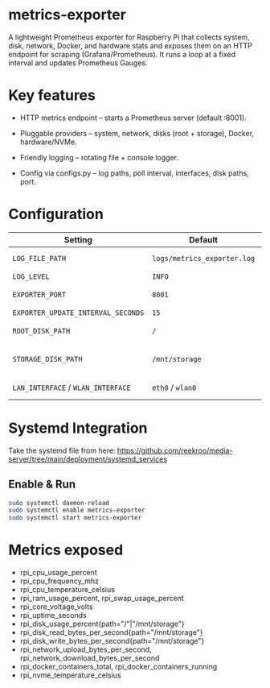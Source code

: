 # metrics-exporter

A lightweight Prometheus exporter for Raspberry Pi that collects system, disk, network, Docker, and hardware stats and exposes them on an HTTP endpoint for scraping (Grafana/Prometheus). It runs a loop at a fixed interval and updates Prometheus Gauges.

# Key features

- HTTP metrics endpoint – starts a Prometheus server (default :8001). 

- Pluggable providers – system, network, disks (root + storage), Docker, hardware/NVMe. 

- Friendly logging – rotating file + console logger. 

- Config via configs.py – log paths, poll interval, interfaces, disk paths, port.

# Configuration

| Setting                            | Default                     | Notes                                            |
| ---------------------------------- | --------------------------- | ------------------------------------------------ |
| `LOG_FILE_PATH`                    | `logs/metrics_exporter.log` | Rotating logs (10 MB × 5).                       |
| `LOG_LEVEL`                        | `INFO`                      | —                                                |
| `EXPORTER_PORT`                    | `8001`                      | Prometheus `/metrics` port.                      |
| `EXPORTER_UPDATE_INTERVAL_SECONDS` | `15`                        | Poll interval.                                   |
| `ROOT_DISK_PATH`                   | `/`                         | Disk usage gauge label `path="/"`.               |
| `STORAGE_DISK_PATH`                | `/mnt/storage`              | Usage + IO gauges labeled `path="/mnt/storage"`. |
| `LAN_INTERFACE` / `WLAN_INTERFACE` | `eth0` / `wlan0`            | Used for IP + throughput.                        |


# Systemd Integration

Take the systemd file from here: https://github.com/reekroo/media-server/tree/main/deployment/systemd_services

## Enable & Run

```bash
sudo systemctl daemon-reload
sudo systemctl enable metrics-exporter
sudo systemctl start metrics-exporter
```

# Metrics exposed

* rpi_cpu_usage_percent
* rpi_cpu_frequency_mhz
* rpi_cpu_temperature_celsius
* rpi_ram_usage_percent, rpi_swap_usage_percent
* rpi_core_voltage_volts
* rpi_uptime_seconds
* rpi_disk_usage_percent{path="/"|"/mnt/storage"}
* rpi_disk_read_bytes_per_second{path="/mnt/storage"}
* rpi_disk_write_bytes_per_second{path="/mnt/storage"}
* rpi_network_upload_bytes_per_second, rpi_network_download_bytes_per_second
* rpi_docker_containers_total, rpi_docker_containers_running
* rpi_nvme_temperature_celsius